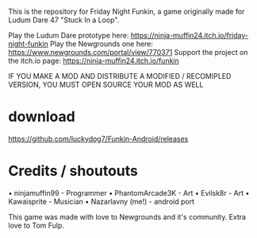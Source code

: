 This is the repository for Friday Night Funkin, a game originally made for Ludum Dare 47 "Stuck In a Loop".

Play the Ludum Dare prototype here: https://ninja-muffin24.itch.io/friday-night-funkin Play the Newgrounds one here: https://www.newgrounds.com/portal/view/770371 Support the project on the itch.io page: https://ninja-muffin24.itch.io/funkin

IF YOU MAKE A MOD AND DISTRIBUTE A MODIFIED / RECOMIPLED VERSION, YOU MUST OPEN SOURCE YOUR MOD AS WELL

# download
https://github.com/luckydog7/Funkin-Android/releases

# Credits / shoutouts
• ninjamuffin99 - Programmer
• PhantomArcade3K - Art
• Evilsk8r - Art
• Kawaisprite - Musician
• Nazarlavny (me!) - android port

This game was made with love to Newgrounds and it's community. Extra love to Tom Fulp.
